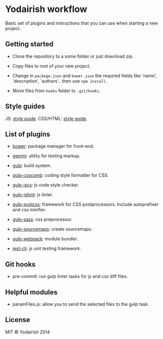 # Yodairish workflow

Basic set of plugins and instructions that you can use when starting a new project.

## Getting started

  - Clone the repository to a some folder or just download zip.

  - Copy files to root of your new project.

  - Change in `packege.json` and `bower.json` the required fields like 'name', 'description', 'authors'.. then use `npm install`.
  
  - Move files from `hooks` folder to `.git/hooks`.

## Style guides

  JS: [style guide](https://github.com/yodairish/javascript).
  CSS/HTML: [style guide](https://github.com/yodairish/sass-guide).
  
## List of plugins

  - [bower](http://bower.io/): package manager for front-end.

  - [gemini](https://github.com/bem/gemini): utility for testing markup.

  - [gulp](http://gulpjs.com/): build system.

  - [gulp-csscomb](https://github.com/koistya/gulp-csscomb): coding style formatter for CSS.

  - [gulp-jscs](https://github.com/jscs-dev/gulp-jscs/): js code style checker.

  - [gulp-jshint](https://github.com/spenceralger/gulp-jshint): js linter.

  - [gulp-postcss](https://github.com/w0rm/gulp-postcss): framework for CSS postprocessors. Include autoprefixer and css minifier.

  - [gulp-sass](https://github.com/dlmanning/gulp-sass): css preprocessor.

  - [gulp-sourcemaps](https://github.com/floridoo/gulp-sourcemaps): create sourcemaps.

  - [gulp-webpack](http://webpack.github.io/): module bundler.

  - [jest-cli](https://facebook.github.io/jest/): js unit testing framework.
 
## Git hooks

  - pre-commit: run gulp linter tasks for js and css diff files.

## Helpful modules

  - paramFiles.js: allow you to send the selected files to the gulp task.

## License

MIT © Yodairish 2014
